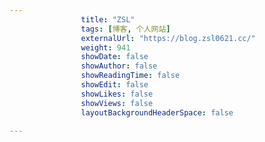 ---
                title: "ZSL"
                tags: [博客, 个人网站]
                externalUrl: "https://blog.zsl0621.cc/"
                weight: 941
                showDate: false
                showAuthor: false
                showReadingTime: false
                showEdit: false
                showLikes: false
                showViews: false
                layoutBackgroundHeaderSpace: false
                ---

